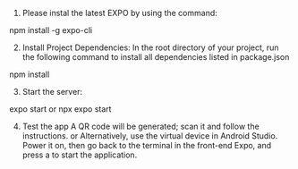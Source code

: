 1. Please instal the latest EXPO by using the command:

npm install -g expo-cli

2. Install Project Dependencies: In the root directory of your project,
   run the following command to install all dependencies listed in package.json

npm install

3. Start the server:

expo start
or
npx expo start

4. Test the app
A QR code will be generated; scan it and follow the instructions.
or
Alternatively, use the virtual device in Android Studio.
Power it on, then go back to the terminal in the front-end Expo, and press a to start the application.
